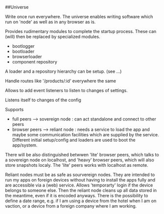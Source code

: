 ##Universe

Write once run everywhere. The universe enables writing software which run on 'node' as well as in any browser as is. 

Provides rudimentary modules to complete the startup process. These can (will) then be replaced by specialized modules.
- bootlogger
- bootloader
- browserloader
- component repository

A loader and a repository hierarchy can be setup. (see ...) 

Handle routes like '/products/:id' everywhere the same

Allows to add event listeners to listen to changes of settings.

Listens itself to changes of the config

Supports 
- full peers     --> sovereign node : can act standalone and connect to other peers
- browser peers  --> reliant node   : needs a service to load the app and maybe some communication facilities which 
are supplied by the service. Different initial setup/config and loaders are used to boot the app/system. 

There will be also distinguished betwwen 'lite' browser peers, which talks to a sovereign node on localhost, and 
'heavy' browser peers, which will also store snapshots localy. The 'lite' peers works with localhost as remote.

Reliant nodes must be as safe as sourvereign nodes. They are intended to run my apps on foreign devices without having
to install the apps fully and are accessible via a (web) service. Allows 'temporarty' login if the device belongs to someone else.
Then the reliant node cleans up all data stored in the meantime, even if it is encoded anyways. There is the possibility to
define a date range, e.g. if I am using a device from the hotel when I am on vaction, or a device from a foreign company where
I am working.

